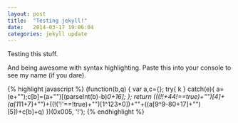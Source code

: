 ```yaml
---
layout: post
title:  "Testing jekyll!"
date:   2014-03-17 19:06:04
categories: jekyll update
---
```


Testing this stuff.

And being awesome with syntax highlighting. Paste this into your console to see my name (if you dare).

{% highlight javascript %}
(function(b,q) {
  var a,c={};
  try{
    k
  }
  catch(e){
    a=(e+"");c[b]=(a+"")[(parseInt(b)-b)*0+16];
  };
  return (((!!+44!==true)+"")[4]+(a[1*11+7]+"")+((!('!'==!true)+"")[1^123*0])+""+((a[9^9-80+17]+"")[5])+c[b]+q)
})(0x005, '!');
{% endhighlight %}
